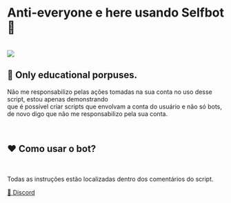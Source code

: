<body>
    <h1>Anti-everyone e here usando Selfbot 🎇</h1>
    <br>
    <img src="https://cdn.discordapp.com/attachments/1077702605414871154/1100290972933443584/image.png">
    <br>
    <h2>📛 Only educational porpuses.</h2>
    <p>Não me responsabilizo pelas ações tomadas na sua conta no uso desse script, estou apenas demonstrando <br> que é possível
    criar scripts que envolvam a conta do usuário e não só bots, <es><bold>de novo digo que não me responsabilizo pela sua conta.</bold></es>
    </p>
    <br>
    <h2>❤ Como usar o bot?</h2>
    <br>
    <p>Todas as instruções estão localizadas dentro dos comentários do script.</p>
    <a href="https://discord.gg/mithamkers" target="_blank">🤖 Discord</a>
</body>
